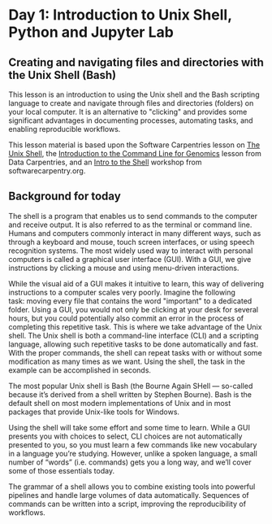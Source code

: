 # Day 1: Introduction to Unix Shell, Python and Jupyter Lab

## Creating and navigating files and directories with the Unix Shell (Bash)

This lesson is an introduction to using the Unix shell and the Bash scripting language to create and navigate through files and directories (folders) on your local computer. It is an alternative to "clicking" and provides some significant advantages in documenting processes, automating tasks, and enabling reproducible workflows.

This lesson material is based upon the Software Carpentries lesson on [The Unix Shell](http://swcarpentry.github.io/shell-novice/), the [Introduction to the Command Line for Genomics](https://datacarpentry.org/shell-genomics/) lesson from Data Carpentries, and an [Intro to the Shell](https://datacarpentry.org/2015-11-04-ACUNS/shell-intro/) workshop from softwarecarpentry.org.

## Background for today
The shell is a program that enables us to send commands to the computer and receive output. It is also referred to as the terminal or command line.
Humans and computers commonly interact in many different ways, such as through a keyboard and mouse, touch screen interfaces, or using speech recognition systems. The most widely used way to interact with personal computers is called a graphical user interface (GUI). With a GUI, we give instructions by clicking a mouse and using menu-driven interactions.

While the visual aid of a GUI makes it intuitive to learn, this way of delivering instructions to a computer scales very poorly. Imagine the following task: moving every file that contains the word "important" to a dedicated folder. Using a GUI, you would not only be clicking at your desk for several hours, but you could potentially also commit an error in the process of completing this repetitive task. This is where we take advantage of the Unix shell. The Unix shell is both a command-line interface (CLI) and a scripting language, allowing such repetitive tasks to be done automatically and fast. With the proper commands, the shell can repeat tasks with or without some modification as many times as we want. Using the shell, the task in the example can be accomplished in seconds.

The most popular Unix shell is Bash (the Bourne Again SHell — so-called because it’s derived from a shell written by Stephen Bourne). Bash is the default shell on most modern implementations of Unix and in most packages that provide Unix-like tools for Windows.

Using the shell will take some effort and some time to learn. While a GUI presents you with choices to select, CLI choices are not automatically presented to you, so you must learn a few commands like new vocabulary in a language you’re studying. However, unlike a spoken language, a small number of “words” (i.e. commands) gets you a long way, and we’ll cover some of those essentials today.

The grammar of a shell allows you to combine existing tools into powerful pipelines and handle large volumes of data automatically. Sequences of commands can be written into a script, improving the reproducibility of workflows.